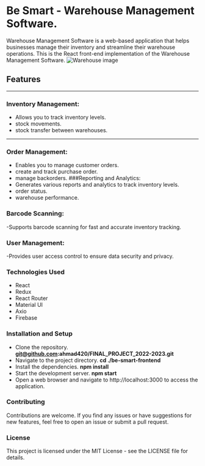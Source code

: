 # Be Smart - Warehouse Management Software.

Warehouse Management Software is a web-based application that helps businesses manage their inventory and streamline their warehouse operations.
This is the React front-end implementation of the Warehouse Management Software.
![Warehouse image](".\be-smart-frontend\src\Images\1212.jpeg")
## Features
****
### Inventory Management: 
- Allows you to track inventory levels.
- stock movements.
- stock transfer between warehouses.
***
### Order Management: 
- Enables you to manage customer orders.
- create and track purchase order.
- manage backorders.
###Reporting and Analytics:
- Generates various reports and analytics to track inventory levels.
- order status.
- warehouse performance.

### Barcode Scanning:
-Supports barcode scanning for fast and accurate inventory tracking.

### User Management:
-Provides user access control to ensure data security and privacy.


### Technologies Used
- React 
- Redux
- React Router
- Material UI
- Axio
- Firebase

### Installation and Setup
- Clone the repository.
**git@github.com:ahmad420/FINAL_PROJECT_2022-2023.git**
- Navigate to the project directory.
**cd ./be-smart-frontend**
- Install the dependencies.
**npm install**
- Start the development server.
**npm start**
- Open a web browser and navigate to http://localhost:3000 to access the application.

### Contributing
Contributions are welcome.
If you find any issues or have suggestions for new features, feel free to open an issue or submit a pull request.

### License
This project is licensed under the MIT License - see the LICENSE file for details.
